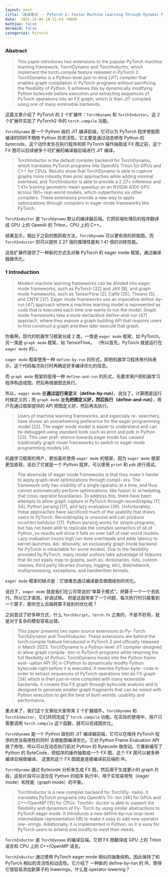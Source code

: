```yaml
---
layout: post
title: "阅读笔记 -- PyTorch 2: Faster Machine Learning Through Dynamic Python Bytecode Transformation and Graph Compilation"
date:  2025-10-04 10:11:53 +0800
mathjax: false
mermaid: false
categories: Pytorch
---
```


### Abstract
> This paper introduces two extensions to the popular PyTorch machine learning framework, TorchDynamo and TorchInductor, which implement the torch.compile feature released in PyTorch 2. TorchDynamo is a Python-level just-in-time (JIT) compiler that enables graph compilation in PyTorch programs without sacrificing the flexibility of Python. It achieves this by dynamically modifying Python bytecode before execution and extracting sequences of PyTorch operations into an FX graph, which is then JIT compiled using one of many extensible backends.

这篇文章介绍了 PyTorch 的 2 个扩展件：`TorchDynamo` 和 `TorchInductor`。这 2 个扩展件实现了 PyTorch2 中的 `torch.compile` 功能。

`TorchDynamo` 是一个 Python 级的 JIT 编译前端，它可以为 PyTorch 程序使能图编译的同时不牺牲 Python 的灵活性。它主要是通过动态修改 Python
 的 bytecode，这个动作发生在执行程序和把 PyTorch 操作抽取成 FX 图之前，这个 FX 图可以后续被多个可扩展的编译器后端进行 JIT 编译。

> TorchInductor is the default compiler backend for TorchDynamo, which translates PyTorch programs into OpenAI’s Triton for GPUs and C++ for CPUs. Results show that TorchDynamo is able to capture graphs more robustly than prior approaches while adding minimal overhead, and TorchInductor is able to provide a 2.27× inference and 1.41× training geometric mean speedup on an NVIDIA A100 GPU across 180+ real-world models, which outperforms six other compilers. These extensions provide a new way to apply optimizations through compilers in eager mode frameworks like PyTorch.

`TorchInductor` 是 `TorchDynamo` 默认的编译器后端。它把前端处理后的程序翻译成 GPU 上的 OpenAI 的 Triton，CPU 上的 C++。

结果显示，相比于之前的图抓取方法，`TorchDynamo` 可以更有效的抓取图。而 `TorchInductor` 则可以提供 2.27 倍的推理性能和 1.41 倍的训练性能。

这些扩展件提供了一种新的方式去对像 PyTorch 的 eager mode 框架，通过编译器做优化。

### 1 Introduction

> Modern machine learning frameworks can be divided into eager mode frameworks, such as PyTorch [32] and JAX [8], and graph mode frameworks, such as TensorFlow [2], Caffe [25], Theano [5], and CNTK [37]. Eager mode frameworks use an imperative define-by-run [47] approach where a machine learning model is represented as code that is executed each time one wants to run the model. Graph mode frameworks take a more declarative define-and-run [47] approach, where they expose a graph building API that requires users to first construct a graph and then later execute that graph.

你看啊，现代的机器学习框架分成 2 类，一类是 `eager mode` 框架，如 PyTorch。另一类是 `graph mode` 框架，如 TensorFlow。
（所以首先，PyTorch 就是运行在 `eager mode` 的）。

`eager mode` 框架使用一种 `define-by-run` 的形式，即把机器学习程序用代码表示，这个代码每次执行时再确定好多编译优化的信息。

而 `graph mode` 框架则是用一种 `define-and-run` 的形式，先要求用户把机器学习程序构造成图，然后再根据图去执行。

所以，`eager mode` 是**通过运行来定义（define-by-run）**，说白了，计算图是运行时候定义的；而 `graph mode` 是**先把图定义好，然后执行（define-and-run）**，用户先通过框架提供的 API 把图定义好，然后再去执行。

> Users of machine learning frameworks, and especially re-
> searchers, have shown an overwhelming preference for the
> eager programming model [22]. The eager mode model is
> easier to understand and can be debugged using standard
> tools such as print and pdb in Python [23]. This user pref-
> erence towards eager mode has caused traditionally graph
> mode frameworks to switch to eager mode programming
> models [4].

机器学习框架的用户，更加喜欢使用 `eager mode` 的框架，因为 `eager mode` 框架更加直观，说白了它就是一个 Python 程序，可以使用 `print` 和
`pdb` 进行调试。

> The downside of eager mode frameworks is that they make
> it harder to apply graph-level optimizations through compil-
> ers. The framework only has visibility of a single operator at a
> time, and thus cannot automatically perform optimizations,
> like fusion or scheduling, that cross operator boundaries.
> To address this, there have been attempts to allow graph
> capture in PyTorch through record/replay [17, 34], Python
> parsing [17], and lazy evaluation [39]. Unfortunately, these
> approaches have sacrificed much of the usability that draws
> users to PyTorch. Record/replay is unsound and can produce
> incorrect behavior [17]. Python parsing works for simple
> programs, but has not been able to replicate the complex
> semantics of all of Python, so results will show it fails on
> over half of real-world models. Lazy evaluation incurs high
> run-time overheads and adds latency to kernel launches. Ad-
> ditionally, an exclusively graph mode backend for PyTorch is
> intractable for some models. Due to the flexibility provided
> by PyTorch, many model authors take advantage of features
> that do not easily map to graphs, such as: dictionaries, lists,
> custom classes, third party libraries (numpy, logging, etc),
> disk/network, multiprocessing, exceptions, and handwritten
> kernels.

`eager mode` 框架的缺点是：它很难去通过编译器去做图级别的优化。

说白了，`eager mode` 就是我们在公司常说的“单算子模式”，把算子一个一个去执行。所以它才直观，好调试嘛。
但是这就带来了一个问题，每次执行时只能看到一个算子，那你怎么去做跨算子级别的优化呢？

之前尝试了好多种方式，什么 `TorchScript`，`torch.fx` 之类的，不是不好用，就是对于复杂的模型容易出错。

> This paper presents two open source extensions to Py-
> Torch: TorchDynamo and TorchInductor. These extensions
> are behind the torch.compile feature introduced in PyTorch
> 2 and officially released in March 2023. TorchDynamo is a
> Python-level JIT compiler designed to allow graph compila-
> tion in PyTorch programs while retaining the full flexibility
> of Python. TorchDynamo hooks into the Python frame eval-
> uation API [9] in CPython to dynamically modify Python
> bytecode right before it is executed. It rewrites Python byte-
> code in order to extract sequences of PyTorch operations into
> an FX graph [34] which is then just-in-time compiled with
> many extensible backends. It creates this FX graph through
> bytecode analysis and is designed to generate smaller graph
> fragments that can be mixed with Python execution to get
> the best of both worlds: usability and performance.

重点来了，我们这个文章给大家带来 2 个扩展插件，`TorchDynamo` 和 `TorchInductor`，它们共同完成了
`torch.compile` 功能。在实际的使用中，用户只需要调用 `torch.compile` 这个函数，就可以完成图优化。

`TorchDynamo` 是一个 Python 级别的 JIT 编译器前端，它可以在维持 PyTorch 程序的灵活易用性的同时
去使能图编译优化。它对 Python Frame Evaluation API 做了修改，所以可以在动态执行前对 Python 的 Bytecode
做改动。它重新编写了 Python 的 ByteCode，把程序的操作抽取成一个 FX 图，这个 FX 图可以被多种编译后端做编译。
这里的这个 FX 图就是连接编译前后端的 IR。

`TorchDynamo` 通过 Bytecode 分析来生成 FX 图，然后用于生成更小的 graph 片段，这些片段可以混合在 Python 的程序
执行中，用于实现易用性（eager mode）和性能（graph mode）的平衡。

> TorchInductor is a new compiler backend for TorchDy-
> namo. It translates PyTorch programs into OpenAI’s Tri-
> ton [46] for GPUs and C++/OpenMP [15] for CPUs. TorchIn-
> ductor is able to support the flexibility and dynamism of Py-
> Torch by using similar abstractions to PyTorch eager mode.
> It introduces a new define-by-run loop-level intermediate
> representation (IR) to make it easy to add new operator low-
> erings. Additionally, it is implemented in Python, so it is easy
> for PyTorch users to extend and modify to meet their needs.

`TorchInductor` 是 `TorchDynamo` 的编译后端。它把 FX 图翻译成 GPU 上的 Triton 语言和 CPU 上的 C++/OpenMP 语言。

`TorchInductor` 通过使用 PyTorch eager mode 相似的抽象结构，因此保持了和 PyTorch 相似的灵活性和动态性。它介绍了
一种新的 define-by-run 的 IR，使得它很容易添加新算子的 lowerings。什么是 operator lowering？
